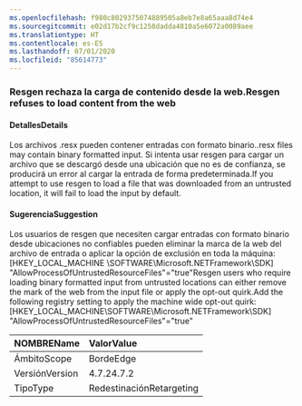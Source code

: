 ```yaml
---
ms.openlocfilehash: f980c8029375074889505a8eb7e8a65aaa8d74e4
ms.sourcegitcommit: e02d17b2cf9c1258dadda4810a5e6072a0089aee
ms.translationtype: HT
ms.contentlocale: es-ES
ms.lasthandoff: 07/01/2020
ms.locfileid: "85614773"
---
```

### <a name="resgen-refuses-to-load-content-from-the-web"></a><span data-ttu-id="65e22-101">Resgen rechaza la carga de contenido desde la web.</span><span class="sxs-lookup"><span data-stu-id="65e22-101">Resgen refuses to load content from the web</span></span>

#### <a name="details"></a><span data-ttu-id="65e22-102">Detalles</span><span class="sxs-lookup"><span data-stu-id="65e22-102">Details</span></span>

<span data-ttu-id="65e22-103">Los archivos .resx pueden contener entradas con formato binario.</span><span class="sxs-lookup"><span data-stu-id="65e22-103">.resx files may contain binary formatted input.</span></span> <span data-ttu-id="65e22-104">Si intenta usar resgen para cargar un archivo que se descargó desde una ubicación que no es de confianza, se producirá un error al cargar la entrada de forma predeterminada.</span><span class="sxs-lookup"><span data-stu-id="65e22-104">If you attempt to use resgen to load a file that was downloaded from an untrusted location, it will fail to load the input by default.</span></span>

#### <a name="suggestion"></a><span data-ttu-id="65e22-105">Sugerencia</span><span class="sxs-lookup"><span data-stu-id="65e22-105">Suggestion</span></span>

<span data-ttu-id="65e22-106">Los usuarios de resgen que necesiten cargar entradas con formato binario desde ubicaciones no confiables pueden eliminar la marca de la web del archivo de entrada o aplicar la opción de exclusión en toda la máquina: [HKEY_LOCAL_MACHINE \SOFTWARE\Microsoft.NETFramework\SDK] &quot;AllowProcessOfUntrustedResourceFiles&quot;=&quot;true&quot;</span><span class="sxs-lookup"><span data-stu-id="65e22-106">Resgen users who require loading binary formatted input from untrusted locations can either remove the mark of the web from the input file or apply the opt-out quirk.Add the following registry setting to apply the machine wide opt-out quirk: [HKEY_LOCAL_MACHINE\SOFTWARE\Microsoft.NETFramework\SDK] &quot;AllowProcessOfUntrustedResourceFiles&quot;=&quot;true&quot;</span></span>

| <span data-ttu-id="65e22-107">NOMBRE</span><span class="sxs-lookup"><span data-stu-id="65e22-107">Name</span></span>    | <span data-ttu-id="65e22-108">Valor</span><span class="sxs-lookup"><span data-stu-id="65e22-108">Value</span></span>       |
|:--------|:------------|
| <span data-ttu-id="65e22-109">Ámbito</span><span class="sxs-lookup"><span data-stu-id="65e22-109">Scope</span></span>   | <span data-ttu-id="65e22-110">Borde</span><span class="sxs-lookup"><span data-stu-id="65e22-110">Edge</span></span>        |
| <span data-ttu-id="65e22-111">Versión</span><span class="sxs-lookup"><span data-stu-id="65e22-111">Version</span></span> | <span data-ttu-id="65e22-112">4.7.2</span><span class="sxs-lookup"><span data-stu-id="65e22-112">4.7.2</span></span>       |
| <span data-ttu-id="65e22-113">Tipo</span><span class="sxs-lookup"><span data-stu-id="65e22-113">Type</span></span>    | <span data-ttu-id="65e22-114">Redestinación</span><span class="sxs-lookup"><span data-stu-id="65e22-114">Retargeting</span></span> |
